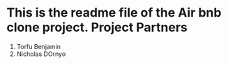 This is the readme file of the Air bnb clone project.
Project Partners
=================
1. Torfu Benjamin
2. Nicholas DOrnyo
